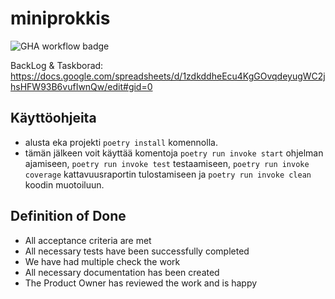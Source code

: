 # miniprokkis

![GHA workflow badge](https://github.com/tfhuhtal/miniprokkis/workflows/CI/badge.svg)

BackLog & Taskborad:
https://docs.google.com/spreadsheets/d/1zdkddheEcu4KgGOvqdeyugWC2jhsHFW93B6vufIwnQw/edit#gid=0

## Käyttöohjeita

- alusta eka projekti ```poetry install``` komennolla.
- tämän jälkeen voit käyttää komentoja ```poetry run invoke start``` ohjelman ajamiseen, ```poetry run invoke test``` testaamiseen, ```poetry run invoke coverage``` kattavuusraportin tulostamiseen ja ```poetry run invoke clean``` koodin muotoiluun.

## Definition of Done
  - All acceptance criteria are met
  - All necessary tests have been successfully completed
  - We have had multiple check the work
  - All necessary documentation has been created
  - The Product Owner has reviewed the work and is happy
